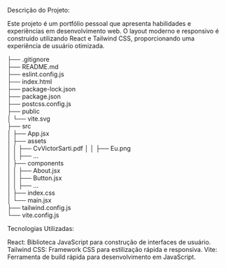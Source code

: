 
Descrição do Projeto: 

Este projeto é um portfólio pessoal que apresenta habilidades e experiências em desenvolvimento web. O layout moderno e responsivo é construído utilizando React e Tailwind CSS, proporcionando uma experiência de usuário otimizada.

├── .gitignore           
├── README.md            
├── eslint.config.js     
├── index.html           
├── package-lock.json    
├── package.json         
├── postcss.config.js    
├── public               
│   └── vite.svg         
├── src                  
│   ├── App.jsx          
│   ├── assets           
│   │   ├── CvVictorSarti.pdf 
│   │   ├── Eu.png          
│   │   ├── ...             
│   ├── components        
│   │   ├── About.jsx     
│   │   ├── Button.jsx    
│   │   ├── ...           
│   ├── index.css        
│   └── main.jsx       
├── tailwind.config.js    
└── vite.config.js       


Tecnologias Utilizadas:

React: Biblioteca JavaScript para construção de interfaces de usuário.
Tailwind CSS: Framework CSS para estilização rápida e responsiva.
Vite: Ferramenta de build rápida para desenvolvimento em JavaScript.